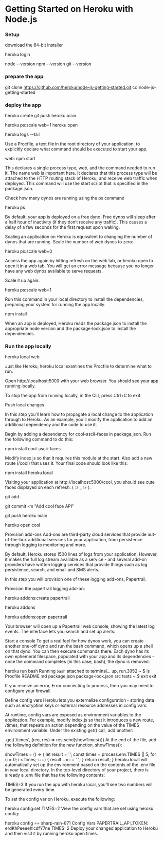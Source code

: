 # Getting Started on Heroku with Node.js

### Setup

download the 64-bit installer

heroku login

node --version
npm --version
git --version

### prepare the app

git clone https://github.com/heroku/node-js-getting-started.git
cd node-js-getting-started

### deploy the app

heroku create
git push heroku main

heroku ps:scale web=1
heroku open

heroku logs --tail

Use a Procfile, a text file in the root directory of your application, to explicitly declare what command should be executed to start your app.

web: npm start

This declares a single process type, web, and the command needed to run it. The name web is important here. It declares that this process type will be attached to the HTTP routing stack of Heroku, and receive web traffic when deployed. This command will use the start script that is specified in the package.json.

Check how many dynos are running using the ps command

heroku ps

By default, your app is deployed on a free dyno. Free dynos will sleep after a half hour of inactivity (if they don’t receive any traffic). This causes a delay of a few seconds for the first request upon waking.

Scaling an application on Heroku is equivalent to changing the number of dynos that are running. Scale the number of web dynos to zero:

heroku ps:scale web=0

Access the app again by hitting refresh on the web tab, or heroku open to open it in a web tab. You will get an error message because you no longer have any web dynos available to serve requests.

Scale it up again:

heroku ps:scale web=1

Run this command in your local directory to install the dependencies, preparing your system for running the app locally:

npm install

When an app is deployed, Heroku reads the package.json to install the appropriate node version and the package-lock.json to install the dependencies.

### Run the app locally

heroku local web

Just like Heroku, heroku local examines the Procfile to determine what to run.

Open http://localhost:5000 with your web browser. You should see your app running locally.

To stop the app from running locally, in the CLI, press Ctrl+C to exit.

Push local changes

In this step you’ll learn how to propagate a local change to the application through to Heroku. As an example, you’ll modify the application to add an additional dependency and the code to use it.

Begin by adding a dependency for cool-ascii-faces in package.json. Run the following command to do this:

npm install cool-ascii-faces

Modify index.js so that it requires this module at the start. Also add a new route (/cool) that uses it. Your final code should look like this:

npm install
heroku local

Visiting your application at http://localhost:5000/cool, you should see cute faces displayed on each refresh: ( ⚆ \_ ⚆ ).

git add .

git commit -m "Add cool face API"

git push heroku main

heroku open cool

Provision add-ons
Add-ons are third-party cloud services that provide out-of-the-box additional services for your application, from persistence through logging to monitoring and more.

By default, Heroku stores 1500 lines of logs from your application. However, it makes the full log stream available as a service - and several add-on providers have written logging services that provide things such as log persistence, search, and email and SMS alerts.

In this step you will provision one of these logging add-ons, Papertrail.

Provision the papertrail logging add-on:

heroku addons:create papertrail

heroku addons

heroku addons:open papertrail

Your browser will open up a Papertrail web console, showing the latest log events. The interface lets you search and set up alerts:

Start a console
To get a real feel for how dynos work, you can create another one-off dyno and run the bash command, which opens up a shell on that dyno. You can then execute commands there. Each dyno has its own ephemeral filespace, populated with your app and its dependencies - once the command completes (in this case, bash), the dyno is removed.

heroku run bash
Running `bash` attached to terminal... up, run.3052
~ $ ls
Procfile README.md package.json package-lock.json src tests
~ $ exit
exit

If you receive an error, Error connecting to process, then you may need to configure your firewall.

Define config vars
Heroku lets you externalize configuration - storing data such as encryption keys or external resource addresses in config vars.

At runtime, config vars are exposed as environment variables to the application. For example, modify index.js so that it introduces a new route, /times, that repeats an action depending on the value of the TIMES environment variable. Under the existing get() call, add another:

.get('/times', (req, res) => res.send(showTimes()))
At the end of the file, add the following definition for the new function, showTimes():

showTimes = () => {
let result = '';
const times = process.env.TIMES || 5;
for (i = 0; i < times; i++) {
result += i + ' ';
}
return result;
}
heroku local will automatically set up the environment based on the contents of the .env file in your local directory. In the top-level directory of your project, there is already a .env file that has the following contents:

TIMES=2
If you run the app with heroku local, you’ll see two numbers will be generated every time.

To set the config var on Heroku, execute the following:

heroku config:set TIMES=2
View the config vars that are set using heroku config:

heroku config
== sharp-rain-871 Config Vars
PAPERTRAIL_API_TOKEN: erdKhPeeeehIcdfY7ne
TIMES: 2
Deploy your changed application to Heroku and then visit it by running heroku open times.
